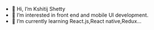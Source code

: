 - 👋 Hi, I’m Kshitij Shetty
- 👀 I’m interested in front end and mobile UI development.
- 🌱 I’m currently learning React.js,React native,Redux...
